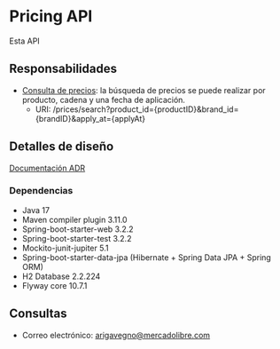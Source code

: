 # Pricing API
Esta API 

## Responsabilidades
- [Consulta de precios](docs/diagrams/search_prices_flow.png): la búsqueda de precios se puede realizar por producto, 
cadena y una fecha de aplicación.
  - URI: /prices/search?product_id={productID}&brand_id={brandID}&apply_at={applyAt}
## Detalles de diseño
[Documentación ADR](docs/adrs/0001-create-project.md)

### Dependencias
- Java 17
- Maven compiler plugin 3.11.0
- Spring-boot-starter-web 3.2.2
- Spring-boot-starter-test 3.2.2
- Mockito-junit-jupiter 5.1
- Spring-boot-starter-data-jpa (Hibernate + Spring Data JPA + Spring ORM)
- H2 Database 2.2.224
- Flyway core 10.7.1

## Consultas
- Correo electrónico: [arigavegno@mercadolibre.com](arigavegno@gmail.com)
